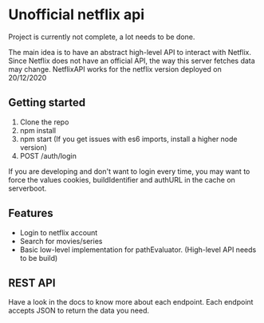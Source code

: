 # Unofficial netflix api

Project is currently not complete, a lot needs to be done.

The main idea is to have an abstract high-level API to interact with Netflix. Since Netflix does not have an official API, the way this server fetches data may change. NetflixAPI works for the netflix version deployed on 20/12/2020


## Getting started

1. Clone the repo
2. npm install
3. npm start (If you get issues with es6 imports, install a higher node version)
4. POST /auth/login

If you are developing and don't want to login every time, you may want to force the values cookies, buildIdentifier and authURL in the cache on serverboot.

## Features

- Login to netflix account
- Search for movies/series
- Basic low-level implementation for pathEvaluator. (High-level API needs to be build)


## REST API

Have a look in the docs to know more about each endpoint.
Each endpoint accepts JSON to return the data you need.

